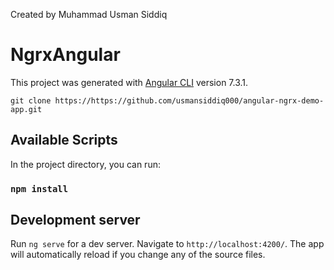 Created by Muhammad Usman Siddiq

# NgrxAngular

This project was generated with [Angular CLI](https://github.com/angular/angular-cli) version 7.3.1.
```
git clone https://https://github.com/usmansiddiq000/angular-ngrx-demo-app.git
```
## Available Scripts

In the project directory, you can run:

### `npm install`

## Development server

Run `ng serve` for a dev server. Navigate to `http://localhost:4200/`. The app will automatically reload if you change any of the source files.

